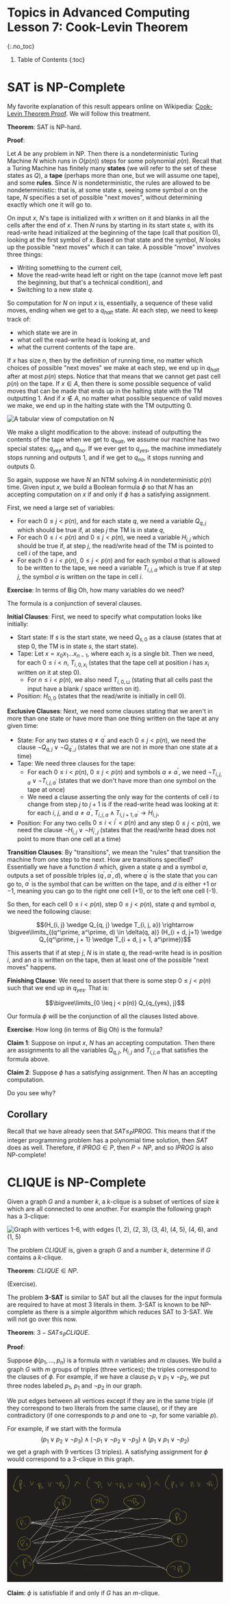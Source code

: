 # Topics in Advanced Computing Lesson 7: Cook-Levin Theorem
{:.no_toc}

1. Table of Contents
{:toc}

# SAT is NP-Complete

My favorite explanation of this result appears online on Wikipedia: [Cook-Levin Theorem Proof](https://en.wikipedia.org/wiki/Cook%E2%80%93Levin_theorem#Proof). We will follow this treatment.

**Theorem**: SAT is NP-hard.

**Proof**:

Let $A$ be any problem in NP. Then there is a nondeterministic Turing Machine $N$ which runs in $O(p(n))$ steps for some polynomial $p(n)$. Recall that a Turing Machine has finitely many **states** (we will refer to the set of these states as $Q$), a **tape** (perhaps more than one, but we will assume one tape), and some **rules**. Since $N$ is nondeterministic, the rules are allowed to be nondeterministic: that is, at some state $s$, seeing some symbol $a$ on the tape, $N$ specifies a set of possible "next moves", without determining exactly which one it will go to.

On input $x$, $N$'s tape is initialized with $x$ written on it and blanks in all the cells after the end of $x$. Then $N$ runs by starting in its start state $s$, with its read-write head initialized at the beginning of the tape (call that position $0$), looking at the first symbol of $x$. Based on that state and the symbol, $N$ looks up the possible "next moves" which it can take. A possible "move" involves three things:

* Writing something to the current cell,
* Move the read-write head left or right on the tape (cannot move left past the beginning, but that's a technical condition), and
* Switching to a new state $q$.

So computation for $N$ on input $x$ is, essentially, a sequence of these valid moves, ending when we get to a $q_{halt}$ state. At each step, we need to keep track of:

* which state we are in
* what cell the read-write head is looking at, and
* what the current contents of the tape are.

If $x$ has size $n$, then by the definition of running time, no matter which choices of possible "next moves" we make at each step, we end up in $q_{halt}$ after at most $p(n)$ steps. Notice that that means that we cannot get past cell $p(n)$ on the tape. If $x \in A$, then there is some possible sequence of valid moves that can be made that ends up in the halting state with the TM outputting 1. And if $x \not \in A$, no matter what possible sequence of valid moves we make, we end up in the halting state with the TM outputting 0.

<img src="https://upload.wikimedia.org/wikipedia/commons/thumb/b/bb/CookLevin_svg.svg/1599px-CookLevin_svg.svg.png" alt="A tabular view of computation on N" />

We make a slight modification to the above: instead of outputting the contents of the tape when we get to $q_{halt}$, we assume our machine has two special states: $q_{yes}$ and $q_{no}$. If we ever get to $q_{yes}$, the machine immediately stops running and outputs $1$, and if we get to $q_{no}$, it stops running and outputs $0$.

So again, suppose we have $N$ an NTM solving $A$ in nondeterministic $p(n)$ time. Given input $x$, we build a Boolean formula $\phi$ so that $N$ has an accepting computation on $x$ if and only if $\phi$ has a satisfying assignment.

First, we need a large set of variables:

* For each $0 \leq j < p(n)$, and for each state $q$, we need a variable $Q_{q, j}$ which should be true if, at step $j$ the TM is in state $q$,
* For each $0 \leq i < p(n)$ and $0 \leq j < p(n)$, we need a variable $H_{i, j}$ which should be true if, at step $j$, the read/write head of the TM is pointed to cell $i$ of the tape, and
* For each $0 \leq i < p(n)$, $0 \leq j < p(n)$ and for each symbol $a$ that is allowed to be written to the tape, we need a variable $T_{i, j, a}$ which is true if at step $j$, the symbol $a$ is written on the tape in cell $i$.

**Exercise**: In terms of Big Oh, how many variables do we need?

The formula is a conjunction of several clauses.

**Initial Clauses**: First, we need to specify what computation looks like initially:

* Start state: If $s$ is the start state, we need $Q_{s, 0}$ as a clause (states that at step $0$, the TM is in state $s$, the start state).
* Tape: Let $x = x_0 x_1 \ldots x_{n-1}$, where each $x_i$ is a single bit. Then we need, for each $0 \leq i < n$, $T_{i, 0, x_i}$ (states that the tape cell at position $i$ has $x_i$ written on it at step 0).
  * For $n \leq i < p(n)$, we also need $T_{i, 0, \sqcup}$ (stating that all cells past the input have a blank / space written on it).
* Position: $H_{0, 0}$ (states that the read/write is initially in cell 0).

**Exclusive Clauses**: Next, we need some clauses stating that we aren't in more than one state or have more than one thing written on the tape at any given time:

* State: For any two states $q \neq q^\prime$ and each $0 \leq j < p(n)$, we need the clause $\lnot Q_{q, j} \vee \lnot Q_{q^\prime, j}$ (states that we are not in more than one state at a time)
* Tape: We need three clauses for the tape:
  * For each $0 \leq i < p(n)$, $0 \leq j < p(n)$ and symbols $a \neq a^\prime$, we need $\lnot T_{i, j, a} \vee \lnot T_{i, j, a^\prime}$ (states that we don't have more than one symbol on the tape at once)
  * We need a clause asserting the only way for the contents of cell $i$ to change from step $j$ to $j + 1$ is if the read-write head was looking at it: for each $i$, $j$, and $a \neq a^\prime$, $T_{i, j, a} \wedge T_{i, j+1, a^\prime} \rightarrow H_{i, j}$,
* Position: For any two cells $0 \leq i < i^\prime < p(n)$ and any step $0 \leq j < p(n)$, we need the clause $\lnot H_{i, j} \vee \lnot H_{i^\prime, j}$ (states that the read/write head does not point to more than one cell at a time)

**Transition Clauses**: By "transitions", we mean the "rules" that transition the machine from one step to the next. How are transitions specified? Essentially we have a function $\delta$ which, given a state $q$ and a symbol $a$, outputs a set of possible triples $(q^\prime, a^\prime, d)$, where $q^\prime$ is the state that you can go to, $a^\prime$ is the symbol that can be written on the tape, and $d$ is either $+1$ or $-1$, meaning you can go to the right one cell (+1), or to the left one cell (-1).

So then, for each cell $0 \leq i < p(n)$, step $0 \leq j < p(n)$, state $q$ and symbol $a$, we need the following clause:

$$(H_{i, j} \wedge Q_{q, j} \wedge T_{i, j, a}) \rightarrow \bigvee\limits_{(q^\prime, a^\prime, d) \in \delta(q, a)} (H_{i + d, j+1} \wedge Q_{q^\prime, j + 1} \wedge T_{i + d, j + 1, a^\prime})$$

This asserts that if at step $j$, $N$ is in state $q$, the read-write head is in position $i$, and an $a$ is written on the tape, then at least one of the possible "next moves" happens.

**Finishing Clause**: We need to assert that there is some step $0 \leq j < p(n)$ such that we end up in $q_{yes}$. That is:

$$\bigvee\limits_{0 \leq j < p(n)} Q_{q_{yes}, j}$$

Our formula $\phi$ will be the conjunction of all the clauses listed above.

**Exercise**: How long (in terms of Big Oh) is the formula?

**Claim 1**: Suppose on input $x$, $N$ has an accepting computation. Then there are assignments to all the variables $Q_{q, j}$, $H_{i, j}$ and $T_{i, j, a}$ that satisfies the formula above.

**Claim 2**: Suppose $\phi$ has a satisfying assignment. Then $N$ has an accepting computation.

Do you see why?

## Corollary

Recall that we have already seen that $SAT \leq_P IPROG$. This means that if the integer programming problem has a polynomial time solution, then $SAT$ does as well. Therefore, if $IPROG \in P$, then $P = NP$, and so $IPROG$ is also NP-complete!

# CLIQUE is NP-Complete

Given a graph $G$ and a number $k$, a $k$-clique is a subset of vertices of size $k$ which are all connected to one another. For example the following graph has a 3-clique:

<img src="https://upload.wikimedia.org/wikipedia/commons/thumb/8/86/6n-graf-clique.svg/2560px-6n-graf-clique.svg.png" alt="Graph with vertices 1-6, with edges (1, 2), (2, 3), (3, 4), (4, 5), (4, 6), and (1, 5)" />

The problem $CLIQUE$ is, given a graph $G$ and a number $k$, determine if $G$ contains a $k$-clique.

**Theorem**: $CLIQUE \in NP$.

(Exercise).

The problem **3-SAT** is similar to SAT but all the clauses for the input formula are required to have at most 3 literals in them. 3-SAT is known to be NP-complete as there is a simple algorithm which reduces SAT to 3-SAT. We will not go over this now.

**Theorem**: $3-SAT \leq_P CLIQUE$.

**Proof**:

Suppose $\phi(p_1, \ldots, p_n)$ is a formula with $n$ variables and $m$ clauses. We build a graph $G$ with $m$ groups of triples (three vertices); the triples correspond to the clauses of $\phi$. For example, if we have a clause $p_1 \vee p_1 \vee \lnot p_2$, we put three nodes labeled $p_1$, $p_1$ and $\lnot p_2$ in our graph.

We put edges between all vertices except if they are in the same triple (if they correspond to two literals from the same clause), or if they are contradictory (if one corresponds to $p$ and one to $\lnot p$, for some variable $p$).

For example, if we start with the formula $$(p_1 \vee p_2 \vee \lnot p_3) \wedge (\lnot p_1 \vee \lnot p_2 \vee \lnot p_3) \wedge (p_1 \vee p_1 \vee \lnot p_2)$$ we get a graph with 9 vertices (3 triples). A satisfying assignment for $\phi$ would correspond to a 3-clique in this graph.

<img class="noreverse" src="images/reduction.jpeg" alt="Example of a formula and the corresponding graph" />

**Claim**: $\phi$ is satisfiable if and only if $G$ has an $m$-clique.
